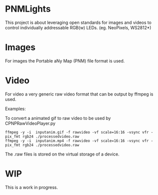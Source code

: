 # PNMLights

This project is about leveraging open standards for images and videos to control individually addressable RGB(w) LEDs. (eg. NeoPixels, WS2812*) 

# Images
For images the Portable aNy Map (PNM) file format is used.

# Video
For video a very generic raw video format that can be output by ffmpeg is used.

Examples:

To convert a animated gif to raw video to be used by CPNPRawVideoPlayer.py
```
ffmpeg -y -i  inputanim.gif -f rawvideo -vf scale=16:16 -vsync vfr -pix_fmt rgb24 ./processedvideo.raw
ffmpeg -y -i  inputanim.mp4 -f rawvideo -vf scale=16:16 -vsync vfr -pix_fmt rgb24 ./processedvideo.raw
```

The .raw files is stored on the virtual storage of a device.

# WIP
This is a work in progress.
